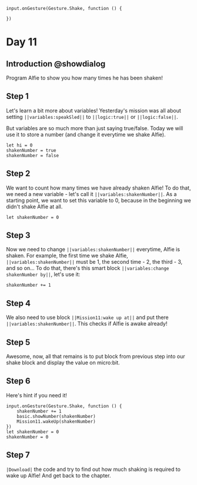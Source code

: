 ```template
input.onGesture(Gesture.Shake, function () {
	
})
```

# Day 11

## Introduction @showdialog

Program Alfie to show you how many times he has been shaken!

## Step 1

Let's learn a bit more about variables! Yesterday's mission was all about setting ``||variables:speakSled||`` to ``||logic:true||`` or ``||logic:false||``.

But variables are so much more than just saying true/false. Today we will use it to store a number (and change it everytime we shake Alfie).

```ghost
let hi = 0
shakenNumber = true
shakenNumber = false
```

## Step 2

We want to count how many times we have already shaken Alfie! To do that, we need a new variable - let's call it ``||variables:shakenNumber||``.
As a starting point, we want to set this variable to 0, because in the beginning we didn't shake Alfie at all.

```blocks
let shakenNumber = 0
```

## Step 3

Now we need to change ``||variables:shakenNumber||`` everytime, Alfie is shaken.
For example, the first time we shake Alfie, ``||variables:shakenNumber||`` must be 1, the second time - 2, the third - 3, and so on...
To do that, there's this smart block ``||variables:change shakenNumber by||``, let's use it:

```block
shakenNumber += 1
```

## Step 4

We also need to use block ``||Mission11:wake up at||`` and put there ``||variables:shakenNumber||``. This checks if Alfie is awake already!

## Step 5

Awesome, now, all that remains is to put block from previous step into our shake block and display the value on micro:bit.

## Step 6

Here's hint if you need it!

```blocks
input.onGesture(Gesture.Shake, function () {
    shakenNumber += 1
    basic.showNumber(shakenNumber)
    Mission11.wakeUp(shakenNumber)
})
let shakenNumber = 0
shakenNumber = 0
```

## Step 7

``|Download|`` the code and try to find out how much shaking is required to wake up Alfie! And get back to the chapter.